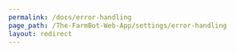 ```yaml
---
permalink: /docs/error-handling
page_path: /The-FarmBot-Web-App/settings/error-handling
layout: redirect
---
```

